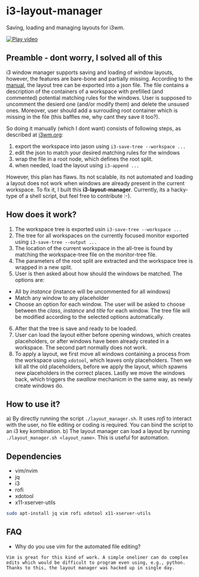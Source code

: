 # i3-layout-manager
Saving, loading and managing layouts for i3wm.

[![Play video](https://img.youtube.com/vi/Q0qlUfG_lZ0/0.jpg)](https://www.youtube.com/watch?v=Q0qlUfG_lZ0)

## Preamble - dont worry, I solved all of this

i3 window manager supports saving and loading of window layouts, however, the features are bare-bone and partially missing.
According to the [manual](https://i3wm.org/docs/layout-saving.html), the layout tree can be exported into a json file.
The file contains a description of the containers of a workspace with prefilled (and commented) potential matching rules for the windows.
User is supposed to uncomment the desierd one (and/or modify them) and delete the unsused ones.
Moreover, user should add a surrouding root container which is missing in the file (this baffles me, why cant they save it too?).

So doing it manually (which I dont want) consists of following steps, as described at [i3wm.org](https://i3wm.org/docs/layout-saving.html):
1. export the workspace into jason using ```i3-save-tree --workspace ...```
2. edit the json to match your desired matching rules for the windows
3. wrap the file in a root node, which defines the root split.
4. when needed, load the layout using ```i3-append ...```

However, this plan has flaws.
Its not scalable, its not automated and loading a layout does not work when windows are already present in the current workspace.
To fix it, I built this **i3-layout-manager**.
Currently, its a hacky-type of a shell script, but feel free to contribute :-).

## How does it work?

1. The workspace tree is exported usin ```i3-save-tree --workspace ...```
2. The tree for all workspaces on the currently focused monitor exported using ```i3-save-tree --output ...```
3. The location of the current workspace in the all-tree is found by matching the workspace-tree file on the monitor-tree file.
4. The parameters of the root split are extracted and the workspace tree is wrapped in a new split.
5. User is then asked about how should the windows be matched. The options are:
  * All by _instance_ (instance will be uncommented for all windows)
  * Match any window to any placeholder
  * Choose an option for each window. The user will be asked to choose between the _class_, _instance_ and _title_ for each window. The tree file will be modified according to the selected options automatically.
6. After that the tree is save and ready to be loaded.
7. User can load the layout either before opening windows, which creates placeholders, or after windows have been already created in a workspace. The second part normally does not work.
8. To apply a layout, we first move all windows containing a process from the workspace using `xdotool`, which leaves only placeholders. Then we kill all the old placeholders, before we apply the layout, which spawns new placeholders in the correct places. Lastly we move the windows back, which triggers the _swallow_ mechanicm in the same way, as newly create windows do.

## How to use it?

a) By directly running the script `./layout_manager.sh`. It uses *rofi* to interact with the user, no file editing or coding is required. You can bind the script to an i3 key kombination.
b) The layout manager can load a layout by running `./layout_manager.sh <layout_name>`. This is useful for automation. 

## Dependencies

* vim/nvim
* jq
* i3
* rofi
* xdotool
* x11-xserver-utils

```bash
sudo apt-install jq vim rofi xdotool x11-xserver-utils
```

## FAQ

* Why do you use vim for the automated file editing?

`Vim is great for this kind of work. A simple oneliner can do complex edits which would be difficult to program even using, e.g., python. Thanks to this, the layout manager was hacked up in single day.`

